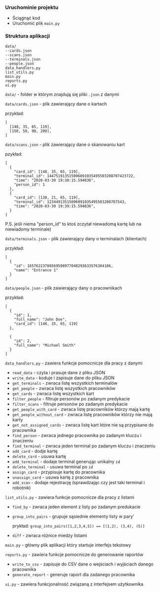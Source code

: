### Uruchominie projektu

* Ściągnąć kod
* Uruchomić plik `main.py`

### Struktura aplikacji
```
data/
--cards.json
--scans.json
--terminals.json
--people.json  
data_handlers.py
list_utils.py
main.py
reports.py
ui.py
```


`data/` - folder w którym znajdują się pliki `.json` z danymi

`data/cards.json` - plik zawierający dane o kartach

  przykład:
  ```
  [
    [148, 35, 65, 119],
    [150, 50, 90, 200],
  ]
  ```

`data/scans.json` - plik zawierający dane o skanowaniu kart

  pzykład:
  ```
  [
    {
      "card_id": [148, 35, 65, 119],
      "terminal_id": 144751913515096091035495503208707423722,
      "time": "2020-03-30 19:38:15.594836",
      "person_id": 1
    },
    {
      "card_id": [130, 21, 65, 119],
      "terminal_id": 12344913515096091035495503208707543,
      "time": "2020-03-30 19:39:15.594836",
    }
  ]

  ```
  P.S. jeśli niema "person_id" to ktoś zczytał niewadomą kartę lub na niewiadomy terminale)


`data/terminals.json` - plik zawierający dany o terminalach (klientach)

  przykład:
  ```
  [
    {
      "id": 16576223788569598977048293633576304106,
      "name": "Entrance 1"
    }
  ]
  ```
  
`data/people.json` - plik zawierający dany o pracownikach

  przykład:
  ```
  [
    {
      "id": 1,
      "full_name": "John Doe",
      "card_id": [148, 35, 65, 119]
    },
    
    {
      "id": 2,
      "full_name": "Michael Smith"
    }
  ]
  ```

`data_handlers.py` - zawiera funkcje pomocnicze dla pracy z danymi
* `read_data` - czyta i prasuje dane z pliku JSON
* `write_data` - koduje i zapisuje dane do pliku JSON
* `get_terminals` - zwraca listę wszystkich terminalów
* `get_people` - zwraca listę wszystkich pracowników
* `get_cards` - zwraca listę wszystkich kart
* `filter_people` - filtruje personów po zadanym predykacie
* `filter_scans` - filtruje personów po zadanym predykacie
* `get_people_with_card` - zwraca listę pracowników którzy mają kartę
* `get_people_without_card` - zwraca listę pracowników którzy nie mają karty
* `get_not_assigned_cards` - zwraca listę kart które nie są przypisane do pracownika
* `find_person` - zwraca jednego pracownika po zadanym kluczu i znaczeniu
* `find_terminal` - zwraca jeden terminal po zadanym kluczu i znaczeniu
* `add_card` - dodje kartę
* `delete_card` - usuwa kartę
* `add_terminal` - dodaje terminal generując unikalny `id`
* `delete_terminal` - usuwa terminal po `id`
* `assign_card` - przypisuje kartę do pracownika
* `unassign_card` - usuwa kartę z pracownika 
* `add_scan` - dodaje rejestrację (sprawdzając czy jest taki terminal i robotnik)

`list_utils.py` - zawiera funkcje pomocnicze dla pracy z listami

* `find_by` - zwraca jeden element z listy po zadanym predukacie
* `group_into_pairs` - grupuje sąsiednie elementy listy w pary'

  prykład:
  `group_into_pairs([1,2,3,4,5]) == [(1,2), (3,4), (5)]` 
* `diff` - zwraca różnice miedzy listami

`main.py` - główny plik aplikacji który startuje interfejs tekstowy

`reports.py` - zawiera funkcje pomocnicze do generowanie raportów
* `write_to_csv` - zapisuje do CSV dane o wejściach i wyjściach danego pracownika
* `generate_report` - generuje raport dla zadanego pracownika
  

`ui.py` - zawiera funkcjonalność związaną z interfejsem użytkownika
